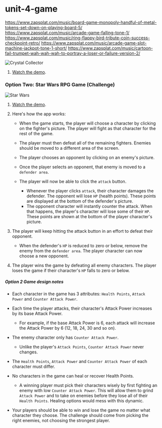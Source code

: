 # unit-4-game

https://www.zapsplat.com/music/board-game-monopoly-handful-of-metal-tokens-set-down-on-playing-board-5/
https://www.zapsplat.com/music/arcade-game-falling-tone-1/
https://www.zapsplat.com/music/ring-flappy-bird-tribute-coin-success-checkpoint-retro/
https://www.zapsplat.com/music/arcade-game-slot-machine-jackpot-tone-1-short/
https://www.zapsplat.com/music/cartoon-fail-trumpet-wah-wah-wah-to-portray-a-loser-or-failure-version-2/

 
![Crystal Collector](Images/1-CrystalCollector.jpg)
 
1. [Watch the demo](https://youtu.be/yNI0l2FMeCk). 
 
### Option Two: Star Wars RPG Game (Challenge)
 
![Star Wars](Images/2-StarWars.jpg)
 
1. [Watch the demo](https://youtu.be/klN2-ITjRt8).
 
2. Here's how the app works:
 
   * When the game starts, the player will choose a character by clicking on the fighter's picture. The player will fight as that character for the rest of the game.
 
   * The player must then defeat all of the remaining fighters. Enemies should be moved to a different area of the screen.
 
   * The player chooses an opponent by clicking on an enemy's picture.
 
   * Once the player selects an opponent, that enemy is moved to a `defender area`.
 
   * The player will now be able to click the `attack` button.
     * Whenever the player clicks `attack`, their character damages the defender. The opponent will lose `HP` (health points). These points are displayed at the bottom of the defender's picture. 
     * The opponent character will instantly counter the attack. When that happens, the player's character will lose some of their `HP`. These points are shown at the bottom of the player character's picture.
 
3. The player will keep hitting the attack button in an effort to defeat their opponent.
 
   * When the defender's `HP` is reduced to zero or below, remove the enemy from the `defender area`. The player character can now choose a new opponent.
 
4. The player wins the game by defeating all enemy characters. The player loses the game if their character's `HP` falls to zero or below.
 
##### Option 2 Game design notes
 
* Each character in the game has 3 attributes: `Health Points`, `Attack Power` and `Counter Attack Power`.
 
* Each time the player attacks, their character's Attack Power increases by its base Attack Power. 
  * For example, if the base Attack Power is 6, each attack will increase the Attack Power by 6 (12, 18, 24, 30 and so on).
* The enemy character only has `Counter Attack Power`. 
 
  * Unlike the player's `Attack Points`, `Counter Attack Power` never changes.
 
* The `Health Points`, `Attack Power` and `Counter Attack Power` of each character must differ.
 
* No characters in the game can heal or recover Health Points. 
 
  * A winning player must pick their characters wisely by first fighting an enemy with low `Counter Attack Power`. This will allow them to grind `Attack Power` and to take on enemies before they lose all of their `Health Points`. Healing options would mess with this dynamic.
 
* Your players should be able to win and lose the game no matter what character they choose. The challenge should come from picking the right enemies, not choosing the strongest player.